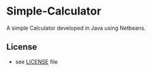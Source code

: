# Simple-Calculator
A simple Calculator developed in Java using Netbeans.

## License 
* see [LICENSE](/LICENSE) file
